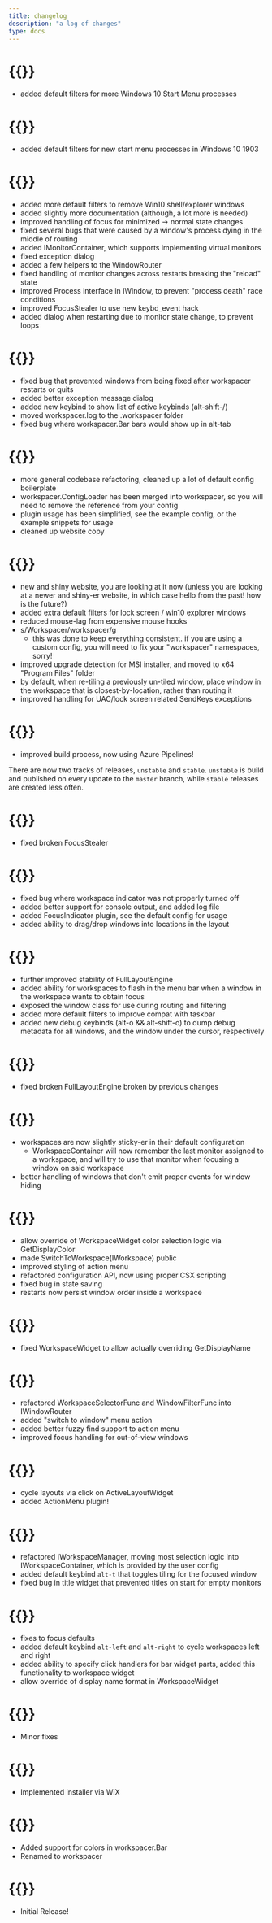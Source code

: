 ```yaml
---
title: changelog
description: "a log of changes"
type: docs
---
```


# {{<stable-installer-link version="0.9.8">}}

- added default filters for more Windows 10 Start Menu processes

# {{<stable-installer-link version="0.9.7">}}

- added default filters for new start menu processes in Windows 10 1903

# {{<stable-installer-link version="0.9.6">}}

- added more default filters to remove Win10 shell/explorer windows
- added slightly more documentation (although, a lot more is needed)
- improved handling of focus for minimized -> normal state changes
- fixed several bugs that were caused by a window's process dying in the middle of routing
- added IMonitorContainer, which supports implementing virtual monitors
- fixed exception dialog
- added a few helpers to the WindowRouter
- fixed handling of monitor changes across restarts breaking the "reload" state
- improved Process interface in IWindow, to prevent "process death" race conditions
- improved FocusStealer to use new keybd_event hack
- added dialog when restarting due to monitor state change, to prevent loops

# {{<stable-installer-link version="0.9.5">}}

- fixed bug that prevented windows from being fixed after workspacer restarts or quits
- added better exception message dialog
- added new keybind to show list of active keybinds (alt-shift-/)
- moved workspacer.log to the .workspacer folder
- fixed bug where workspacer.Bar bars would show up in alt-tab

# {{<stable-installer-link version="0.9.4">}}

- more general codebase refactoring, cleaned up a lot of default config boilerplate
- workspacer.ConfigLoader has been merged into workspacer, so you will need to remove the reference from your config
- plugin usage has been simplified, see the example config, or the example snippets for usage
- cleaned up website copy

# {{<stable-installer-link version="0.9.3">}}

- new and shiny website, you are looking at it now (unless you are looking at a newer and shiny-er website, in which case hello from the past! how is the future?) 
- added extra default filters for lock screen / win10 explorer windows
- reduced mouse-lag from expensive mouse hooks
- s/Workspacer/workspacer/g
  - this was done to keep everything consistent. if you are using a custom config, you will need to fix your "workspacer" namespaces, sorry!
- improved upgrade detection for MSI installer, and moved to x64 "Program Files" folder
- by default, when re-tiling a previously un-tiled window, place window in the workspace that is closest-by-location, rather than routing it
- improved handling for UAC/lock screen related SendKeys exceptions

# {{<stable-installer-link version="0.9.2">}}

- improved build process, now using Azure Pipelines!

There are now two tracks of releases, `unstable` and `stable`. `unstable` is build and published on every update to the `master` branch, while `stable` releases are created less often.

# {{<stable-installer-link version="0.9.1">}}

- fixed broken FocusStealer

# {{<stable-installer-link version="0.9.0">}}

- fixed bug where workspace indicator was not properly turned off
- added better support for console output, and added log file
- added FocusIndicator plugin, see the default config for usage
- added ability to drag/drop windows into locations in the layout

# {{<stable-installer-link version="0.8.3">}}

- further improved stability of FullLayoutEngine
- added ability for workspaces to flash in the menu bar when a window in the workspace wants to obtain focus
- exposed the window class for use during routing and filtering
- added more default filters to improve compat with taskbar
- added new debug keybinds (alt-o && alt-shift-o) to dump debug metadata for all windows, and the window under the cursor, respectively

# {{<stable-installer-link version="0.8.2">}}

- fixed broken FullLayoutEngine broken by previous changes

# {{<stable-installer-link version="0.8.1">}}

- workspaces are now slightly sticky-er in their default configuration
  - WorkspaceContainer will now remember the last monitor assigned to a workspace, and will try to use that monitor when focusing a window on said workspace
- better handling of windows that don't emit proper events for window hiding

# {{<stable-installer-link version="0.8.0">}}

- allow override of WorkspaceWidget color selection logic via GetDisplayColor
- made SwitchToWorkspace(IWorkspace) public
- improved styling of action menu
- refactored configuration API, now using proper CSX scripting
- fixed bug in state saving
- restarts now persist window order inside a workspace

# {{<stable-installer-link version="0.7.2">}}

- fixed WorkspaceWidget to allow actually overriding GetDisplayName

# {{<stable-installer-link version="0.7.1">}}

- refactored WorkspaceSelectorFunc and WindowFilterFunc into IWindowRouter
- added "switch to window" menu action
- added better fuzzy find support to action menu
- improved focus handling for out-of-view windows

# {{<stable-installer-link version="0.7">}}

- cycle layouts via click on ActiveLayoutWidget 
- added ActionMenu plugin!

# {{<stable-installer-link version="0.6">}}

- refactored IWorkspaceManager, moving most selection logic into IWorkspaceContainer, which is provided by the user config
- added default keybind `alt-t` that toggles tiling for the focused window
- fixed bug in title widget that prevented titles on start for empty monitors

# {{<stable-installer-link version="0.5">}}

- fixes to focus defaults
- added default keybind `alt-left` and `alt-right` to cycle workspaces left and right
- added ability to specify click handlers for bar widget parts, added this functionality to workspace widget
- allow override of display name format in WorkspaceWidget

# {{<stable-installer-link version="0.4">}}

- Minor fixes

# {{<stable-installer-link version="0.3">}}

- Implemented installer via WiX

# {{<stable-installer-link version="0.2">}}

- Added support for colors in workspacer.Bar
- Renamed to workspacer


# {{<stable-installer-link version="0.1">}}

- Initial Release!